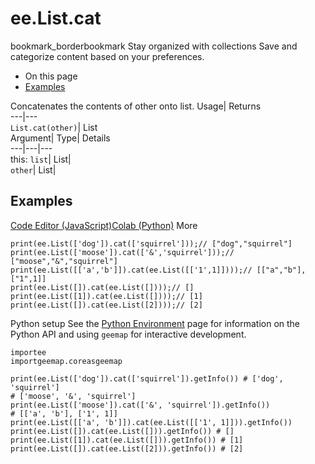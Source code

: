  
#  ee.List.cat
bookmark_borderbookmark Stay organized with collections  Save and categorize content based on your preferences.
  * On this page
  * [Examples](https://developers.google.com/earth-engine/apidocs/ee-list-cat#examples)


Concatenates the contents of other onto list. 
Usage| Returns  
---|---  
`List.cat(other)`| List  
Argument| Type| Details  
---|---|---  
this: `list`| List|   
`other`| List|   
## Examples
[Code Editor (JavaScript)](https://developers.google.com/earth-engine/apidocs/ee-list-cat#code-editor-javascript-sample)[Colab (Python)](https://developers.google.com/earth-engine/apidocs/ee-list-cat#colab-python-sample) More
```
print(ee.List(['dog']).cat(['squirrel']));// ["dog","squirrel"]
print(ee.List(['moose']).cat(['&','squirrel']));// ["moose","&","squirrel"]
print(ee.List([['a','b']]).cat(ee.List([['1',1]])));// [["a","b"],["1",1]]
print(ee.List([]).cat(ee.List([])));// []
print(ee.List([1]).cat(ee.List([])));// [1]
print(ee.List([]).cat(ee.List([2])));// [2]
```
Python setup
See the [ Python Environment](https://developers.google.com/earth-engine/guides/python_install) page for information on the Python API and using `geemap` for interactive development.
```
importee
importgeemap.coreasgeemap
```
```
print(ee.List(['dog']).cat(['squirrel']).getInfo()) # ['dog', 'squirrel']
# ['moose', '&', 'squirrel']
print(ee.List(['moose']).cat(['&', 'squirrel']).getInfo())
# [['a', 'b'], ['1', 1]]
print(ee.List([['a', 'b']]).cat(ee.List([['1', 1]])).getInfo())
print(ee.List([]).cat(ee.List([])).getInfo()) # []
print(ee.List([1]).cat(ee.List([])).getInfo()) # [1]
print(ee.List([]).cat(ee.List([2])).getInfo()) # [2]
```

